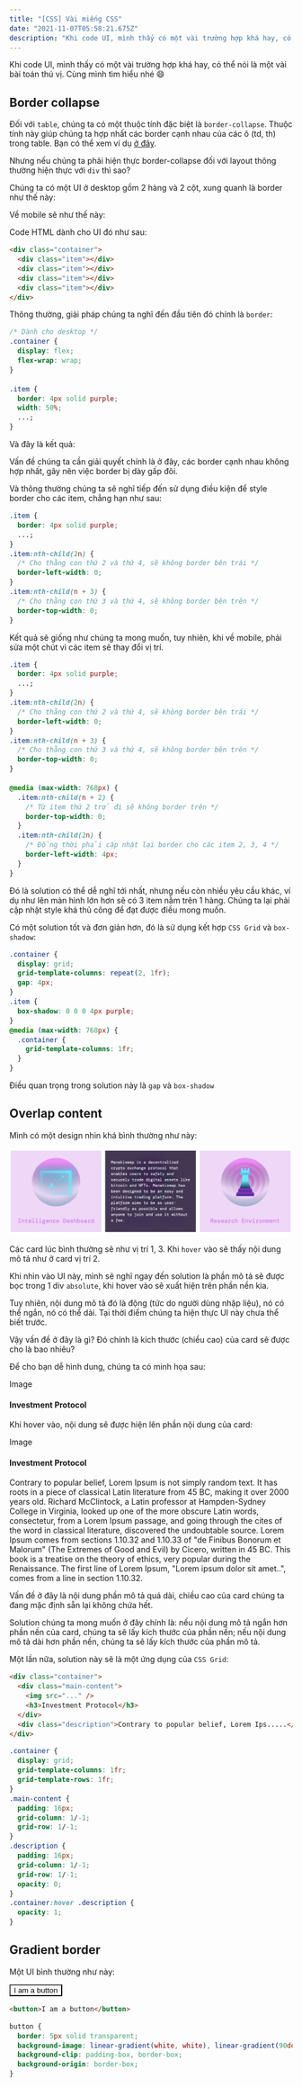 ```yaml
---
title: "[CSS] Vài miếng CSS"
date: "2021-11-07T05:58:21.675Z"
description: "Khi code UI, mình thấy có một vài trường hợp khá hay, có thể nói là một vài bài toán thú vị. Cùng mình tìm hiểu nhé 😄"
---
```


Khi code UI, mình thấy có một vài trường hợp khá hay, có thể nói là một vài bài toán thú vị. Cùng mình tìm hiểu nhé 😄

## Border collapse

Đối với `table`, chúng ta có một thuộc tính đặc biệt là `border-collapse`. Thuộc tính này giúp chúng ta hợp nhất các border cạnh nhau của các ô (td, th) trong table. Bạn có thể xem ví dụ [ở đây](https://developer.mozilla.org/en-US/docs/Web/CSS/border-collapse).

Nhưng nếu chúng ta phải hiện thực border-collapse đối với layout thông thường hiện thực với `div` thì sao?

Chúng ta có một UI ở desktop gồm 2 hàng và 2 cột, xung quanh là border như thế này:

<div class="p-6 mb-10 overflow-hidden rounded-lg bg-gradient-to-r from-blue-50 to-blue-100">
  <div class="grid grid-cols-2 grid-rows-2 gap-[4px]">
    <div class="w-full h-16 bg-green-100 border-green-500 shadow-border-collapse"></div>
    <div class="w-full h-16 bg-green-100 border-green-500 shadow-border-collapse"></div>
    <div class="w-full h-16 bg-green-100 border-green-500 shadow-border-collapse"></div>
    <div class="w-full h-16 bg-green-100 border-green-500 shadow-border-collapse"></div>
  </div>
</div>

Về mobile sẽ như thế này:

<div class="p-6 mb-10 overflow-hidden rounded-lg bg-gradient-to-r from-blue-50 to-blue-100">
  <div class="grid grid-cols-1 grid-rows-2 gap-[4px]">
    <div class="h-16 bg-green-100 shadow-border-collapse"></div>
    <div class="h-16 bg-green-100 shadow-border-collapse"></div>
    <div class="h-16 bg-green-100 shadow-border-collapse"></div>
    <div class="h-16 bg-green-100 shadow-border-collapse"></div>
  </div>
</div>

Code HTML dành cho UI đó như sau:

```html
<div class="container">
  <div class="item"></div>
  <div class="item"></div>
  <div class="item"></div>
  <div class="item"></div>
</div>
```

Thông thường, giải pháp chúng ta nghĩ đến đầu tiên đó chính là `border`:

```css
/* Dành cho desktop */
.container {
  display: flex;
  flex-wrap: wrap;
}

.item {
  border: 4px solid purple;
  width: 50%;
  ...;
}
```

Và đây là kết quả:

<div class="p-6 mb-10 overflow-hidden rounded-lg bg-gradient-to-r from-blue-50 to-blue-100">
  <div class="flex flex-wrap">
    <div class="w-1/2 h-16 bg-green-100 border-4 border-purple-500"></div>
    <div class="w-1/2 h-16 bg-green-100 border-4 border-purple-500"></div>
    <div class="w-1/2 h-16 bg-green-100 border-4 border-purple-500"></div>
    <div class="w-1/2 h-16 bg-green-100 border-4 border-purple-500"></div>
  </div>
</div>

Vấn đề chúng ta cần giải quyết chính là ở đây, các border cạnh nhau không hợp nhất, gây nên việc border bị dày gấp đôi.

Và thông thường chúng ta sẽ nghĩ tiếp đến sử dụng điều kiện để style border cho các item, chẳng hạn như sau:

```css
.item {
  border: 4px solid purple;
  ...;
}
.item:nth-child(2n) {
  /* Cho thằng con thứ 2 và thứ 4, sẽ không border bên trái */
  border-left-width: 0;
}
.item:nth-child(n + 3) {
  /* Cho thằng con thứ 3 và thứ 4, sẽ không border bên trên */
  border-top-width: 0;
}
```

Kết quả sẽ giống như chúng ta mong muốn, tuy nhiên, khi về mobile, phải sửa một chút vì các item sẽ thay đổi vị trí.

```css
.item {
  border: 4px solid purple;
  ...;
}
.item:nth-child(2n) {
  /* Cho thằng con thứ 2 và thứ 4, sẽ không border bên trái */
  border-left-width: 0;
}
.item:nth-child(n + 3) {
  /* Cho thằng con thứ 3 và thứ 4, sẽ không border bên trên */
  border-top-width: 0;
}

@media (max-width: 768px) {
  .item:nth-child(n + 2) {
    /* Từ item thứ 2 trở đi sẽ không border trên */
    border-top-width: 0;
  }
  .item:nth-child(2n) {
    /* Đồng thời phải cập nhật lại border cho các item 2, 3, 4 */
    border-left-width: 4px;
  }
}
```

Đó là solution có thể dễ nghĩ tới nhất, nhưng nếu còn nhiều yêu cầu khác, ví dụ như lên màn hình lớn hơn sẽ có 3 item nằm trên 1 hàng. Chúng ta lại phải cập nhật style khá thủ công để đạt được điều mong muốn.

Có một solution tốt và đơn giản hơn, đó là sử dụng kết hợp `CSS Grid` và `box-shadow`:

```css
.container {
  display: grid;
  grid-template-columns: repeat(2, 1fr);
  gap: 4px;
}
.item {
  box-shadow: 0 0 0 4px purple;
}
@media (max-width: 768px) {
  .container {
    grid-template-columns: 1fr;
  }
}
```

Điều quan trọng trong solution này là `gap` và `box-shadow`

## Overlap content

Mình có một design nhìn khá bình thường như này:

![Overlap](./overlap-2.png)

Các card lúc bình thường sẽ như vị trí 1, 3. Khi `hover` vào sẽ thấy nội dung mô tả như ở card vị trí 2.

Khi nhìn vào UI này, mình sẽ nghĩ ngay đến solution là phần mô tả sẽ được bọc trong 1 div `absolute`, khi hover vào sẽ xuất hiện trên phần nền kia.

Tuy nhiên, nội dung mô tả đó là động (tức do người dùng nhập liệu), nó có thể ngắn, nó có thể dài. Tại thời điểm chúng ta hiện thực UI này chưa thể biết trước.

Vậy vấn đề ở đây là gì? Đó chính là kích thước (chiều cao) của card sẽ được cho là bao nhiêu?

Để cho bạn dễ hình dung, chúng ta có minh họa sau:

<div class="p-6 mb-10 overflow-hidden rounded-lg bg-gradient-to-r from-blue-50 to-blue-100 max-w-[320px] mx-auto">
  <div class="flex flex-col items-center p-4 bg-pink-300">
    <div class="flex items-center justify-center w-[200px] h-[200px] bg-green-400">
    Image
    </div>
    <h4 class="mt-4">Investment Protocol</h4>
  </div>
</div>

Khi hover vào, nội dung sẽ được hiện lên phần nội dung của card:

<div class="p-6 mb-10 overflow-hidden rounded-lg bg-gradient-to-r from-blue-50 to-blue-100 max-w-[320px] mx-auto">
  <div class="relative flex flex-col items-center p-4 overflow-hidden bg-pink-300">
    <div class="flex items-center justify-center w-[200px] h-[200px] bg-green-400">
    Image
    </div>
    <h4 class="mt-4">Investment Protocol</h4>
    <div class="absolute inset-0 p-4 bg-purple-500 bg-opacity-80">
      Contrary to popular belief, Lorem Ipsum is not simply random text. It has roots in a piece of classical Latin literature from 45 BC, making it over 2000 years old. Richard McClintock, a Latin professor at Hampden-Sydney College in Virginia, looked up one of the more obscure Latin words, consectetur, from a Lorem Ipsum passage, and going through the cites of the word in classical literature, discovered the undoubtable source. Lorem Ipsum comes from sections 1.10.32 and 1.10.33 of "de Finibus Bonorum et Malorum" (The Extremes of Good and Evil) by Cicero, written in 45 BC. This book is a treatise on the theory of ethics, very popular during the Renaissance. The first line of Lorem Ipsum, "Lorem ipsum dolor sit amet..", comes from a line in section 1.10.32.

  </div>

  </div>
</div>

Vấn đề ở đây là nội dung phần mô tả quá dài, chiều cao của card chúng ta đang mặc định sẵn lại không chứa hết.

Solution chúng ta mong muốn ở đây chính là: nếu nội dung mô tả ngắn hơn phần nền của card, chúng ta sẽ lấy kích thước của phần nền; nếu nội dung mô tả dài hơn phần nền, chúng ta sẽ lấy kích thước của phần mô tả.

Một lần nữa, solution này sẽ là một ứng dụng của `CSS Grid`:

```html
<div class="container">
  <div class="main-content">
    <img src="..." />
    <h3>Investment Protocol</h3>
  </div>
  <div class="description">Contrary to popular belief, Lorem Ips.....</div>
</div>
```

```css
.container {
  display: grid;
  grid-template-columns: 1fr;
  grid-template-rows: 1fr;
}
.main-content {
  padding: 16px;
  grid-column: 1/-1;
  grid-row: 1/-1;
}
.description {
  padding: 16px;
  grid-column: 1/-1;
  grid-row: 1/-1;
  opacity: 0;
}
.container:hover .description {
  opacity: 1;
}
```

## Gradient border

Một UI bình thường như này:

<div class="flex items-center justify-center p-6 mx-auto mb-10 overflow-hidden rounded-lg bg-gradient-to-r from-blue-50 to-blue-100">
  <button style="background: linear-gradient(white, white) padding-box, linear-gradient(90deg, darkblue, darkorchid) border-box"
   class="p-4 bg-white border-[5px] border-transparent rounded-full cursor-pointer"> I am a button </button>

</div>

```html
<button>I am a button</button>
```

```css
button {
  border: 5px solid transparent;
  background-image: linear-gradient(white, white), linear-gradient(90deg, darkblue, darkorchid);
  background-clip: padding-box, border-box;
  background-origin: border-box;
}
```

<!-- ## Gradient underline hover -->
